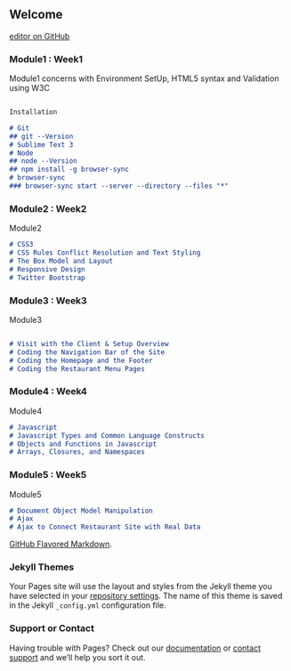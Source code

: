 ## Welcome

[editor on GitHub](https://github.com/Anish-Shrestha/coursera-test/edit/master/README.md)


### Module1 : Week1

Module1 concerns with Environment SetUp, HTML5 syntax and Validation using W3C

```markdown

Installation

# Git
## git --Version
# Sublime Text 3
# Node
## node --Version
## npm install -g browser-sync
# browser-sync
### browser-sync start --server --directory --files "*"

```


### Module2 : Week2

Module2 

```markdown
# CSS3
# CSS Rules Conflict Resolution and Text Styling
# The Box Model and Layout
# Responsive Design
# Twitter Bootstrap

```


### Module3 : Week3

Module3 

```markdown

# Visit with the Client & Setup Overview
# Coding the Navigation Bar of the Site
# Coding the Homepage and the Footer
# Coding the Restaurant Menu Pages

```


### Module4 : Week4

Module4 

```markdown
# Javascript
# Javascript Types and Common Language Constructs
# Objects and Functions in Javascript
# Arrays, Closures, and Namespaces

```


### Module5 : Week5

Module5 

```markdown
# Document Object Model Manipulation
# Ajax
# Ajax to Connect Restaurant Site with Real Data

```


[GitHub Flavored Markdown](https://guides.github.com/features/mastering-markdown/).

### Jekyll Themes

Your Pages site will use the layout and styles from the Jekyll theme you have selected in your [repository settings](https://github.com/Anish-Shrestha/coursera-test/settings). The name of this theme is saved in the Jekyll `_config.yml` configuration file.

### Support or Contact

Having trouble with Pages? Check out our [documentation](https://help.github.com/categories/github-pages-basics/) or [contact support](https://github.com/contact) and we’ll help you sort it out.
